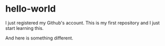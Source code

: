 # hello-world
I just registered my Github's account. This is my first repository and I just start learning this.

And here is something different.
